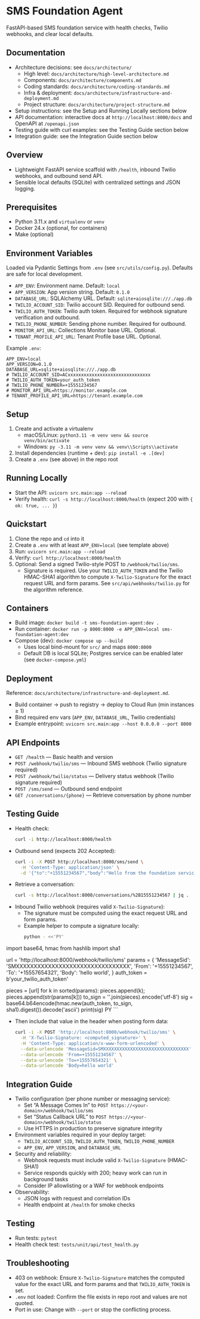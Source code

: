# SMS Foundation Agent

FastAPI-based SMS foundation service with health checks, Twilio webhooks, and clear local defaults.

## Documentation
- Architecture decisions: see `docs/architecture/`
  - High level: `docs/architecture/high-level-architecture.md`
  - Components: `docs/architecture/components.md`
  - Coding standards: `docs/architecture/coding-standards.md`
  - Infra & deployment: `docs/architecture/infrastructure-and-deployment.md`
  - Project structure: `docs/architecture/project-structure.md`
- Setup instructions: see the Setup and Running Locally sections below
- API documentation: interactive docs at `http://localhost:8000/docs` and OpenAPI at `/openapi.json`
- Testing guide with curl examples: see the Testing Guide section below
- Integration guide: see the Integration Guide section below

## Overview
- Lightweight FastAPI service scaffold with `/health`, inbound Twilio webhooks, and outbound send API.
- Sensible local defaults (SQLite) with centralized settings and JSON logging.

## Prerequisites
- Python 3.11.x and `virtualenv` or `venv`
- Docker 24.x (optional, for containers)
- Make (optional)

## Environment Variables
Loaded via Pydantic Settings from `.env` (see `src/utils/config.py`). Defaults are safe for local development.
- `APP_ENV`: Environment name. Default: `local`
- `APP_VERSION`: App version string. Default: `0.1.0`
- `DATABASE_URL`: SQLAlchemy URL. Default: `sqlite+aiosqlite:///./app.db`
- `TWILIO_ACCOUNT_SID`: Twilio account SID. Required for outbound send.
- `TWILIO_AUTH_TOKEN`: Twilio auth token. Required for webhook signature verification and outbound.
- `TWILIO_PHONE_NUMBER`: Sending phone number. Required for outbound.
- `MONITOR_API_URL`: Collections Monitor base URL. Optional.
- `TENANT_PROFILE_API_URL`: Tenant Profile base URL. Optional.

Example `.env`:
```
APP_ENV=local
APP_VERSION=0.1.0
DATABASE_URL=sqlite+aiosqlite:///./app.db
# TWILIO_ACCOUNT_SID=ACxxxxxxxxxxxxxxxxxxxxxxxxxxxxxxx
# TWILIO_AUTH_TOKEN=your_auth_token
# TWILIO_PHONE_NUMBER=+15551234567
# MONITOR_API_URL=https://monitor.example.com
# TENANT_PROFILE_API_URL=https://tenant.example.com
```

## Setup
1) Create and activate a virtualenv
   - macOS/Linux: `python3.11 -m venv venv && source venv/bin/activate`
   - Windows: `py -3.11 -m venv venv && venv\\Scripts\\activate`
2) Install dependencies (runtime + dev): `pip install -e .[dev]`
3) Create a `.env` (see above) in the repo root

## Running Locally
- Start the API: `uvicorn src.main:app --reload`
- Verify health: `curl -s http://localhost:8000/health` (expect 200 with `{ ok: true, ... }`)

## Quickstart
1) Clone the repo and `cd` into it
2) Create a `.env` with at least `APP_ENV=local` (see template above)
3) Run: `uvicorn src.main:app --reload`
4) Verify: `curl http://localhost:8000/health`
5) Optional: Send a signed Twilio-style POST to `/webhook/twilio/sms`.
   - Signature is required. Use your `TWILIO_AUTH_TOKEN` and the Twilio HMAC-SHA1 algorithm to compute `X-Twilio-Signature` for the exact request URL and form params. See `src/api/webhooks/twilio.py` for the algorithm reference.

## Containers
- Build image: `docker build -t sms-foundation-agent:dev .`
- Run container: `docker run -p 8000:8000 -e APP_ENV=local sms-foundation-agent:dev`
- Compose (dev): `docker compose up --build`
  - Uses local bind-mount for `src/` and maps `8000:8000`
  - Default DB is local SQLite; Postgres service can be enabled later (see `docker-compose.yml`)

## Deployment
Reference: `docs/architecture/infrastructure-and-deployment.md`.
- Build container → push to registry → deploy to Cloud Run (min instances ≥ 1)
- Bind required env vars (`APP_ENV`, `DATABASE_URL`, Twilio credentials)
- Example entrypoint: `uvicorn src.main:app --host 0.0.0.0 --port 8000`

## API Endpoints
- `GET /health` — Basic health and version
- `POST /webhook/twilio/sms` — Inbound SMS webhook (Twilio signature required)
- `POST /webhook/twilio/status` — Delivery status webhook (Twilio signature required)
- `POST /sms/send` — Outbound send endpoint
- `GET /conversations/{phone}` — Retrieve conversation by phone number

## Testing Guide
- Health check:
  ```bash
  curl -i http://localhost:8000/health
  ```
- Outbound send (expects 202 Accepted):
  ```bash
  curl -i -X POST http://localhost:8000/sms/send \
    -H 'Content-Type: application/json' \
    -d '{"to":"+15551234567","body":"Hello from the foundation service"}'
  ```
- Retrieve a conversation:
  ```bash
  curl -s http://localhost:8000/conversations/%2B15551234567 | jq .
  ```
- Inbound Twilio webhook (requires valid `X-Twilio-Signature`):
  - The signature must be computed using the exact request URL and form params.
  - Example helper to compute a signature locally:
    ```bash
    python - <<'PY'
import base64, hmac
from hashlib import sha1

url = 'http://localhost:8000/webhook/twilio/sms'
params = {
    'MessageSid': 'SMXXXXXXXXXXXXXXXXXXXXXXXXXXXXXXXX',
    'From': '+15551234567',
    'To': '+15557654321',
    'Body': 'hello world',
}
auth_token = b'your_twilio_auth_token'

pieces = [url]
for k in sorted(params):
    pieces.append(k); pieces.append(str(params[k]))
to_sign = ''.join(pieces).encode('utf-8')
sig = base64.b64encode(hmac.new(auth_token, to_sign, sha1).digest()).decode('ascii')
print(sig)
PY
    ```
  - Then include that value in the header when posting form data:
    ```bash
    curl -i -X POST 'http://localhost:8000/webhook/twilio/sms' \
      -H 'X-Twilio-Signature: <computed_signature>' \
      -H 'Content-Type: application/x-www-form-urlencoded' \
      --data-urlencode 'MessageSid=SMXXXXXXXXXXXXXXXXXXXXXXXXXXXXXXXX' \
      --data-urlencode 'From=+15551234567' \
      --data-urlencode 'To=+15557654321' \
      --data-urlencode 'Body=hello world'
    ```

## Integration Guide
- Twilio configuration (per phone number or messaging service):
  - Set “A Message Comes In” to `POST https://<your-domain>/webhook/twilio/sms`
  - Set “Status Callback URL” to `POST https://<your-domain>/webhook/twilio/status`
  - Use HTTPS in production to preserve signature integrity
- Environment variables required in your deploy target:
  - `TWILIO_ACCOUNT_SID`, `TWILIO_AUTH_TOKEN`, `TWILIO_PHONE_NUMBER`
  - `APP_ENV`, `APP_VERSION`, and `DATABASE_URL`
- Security and reliability:
  - Webhook requests must include valid `X-Twilio-Signature` (HMAC-SHA1)
  - Service responds quickly with 200; heavy work can run in background tasks
  - Consider IP allowlisting or a WAF for webhook endpoints
- Observability:
  - JSON logs with request and correlation IDs
  - Health endpoint at `/health` for smoke checks

## Testing
- Run tests: `pytest`
- Health check test: `tests/unit/api/test_health.py`

## Troubleshooting
- 403 on webhook: Ensure `X-Twilio-Signature` matches the computed value for the exact URL and form params and that `TWILIO_AUTH_TOKEN` is set.
- `.env` not loaded: Confirm the file exists in repo root and values are not quoted.
- Port in use: Change with `--port` or stop the conflicting process.
